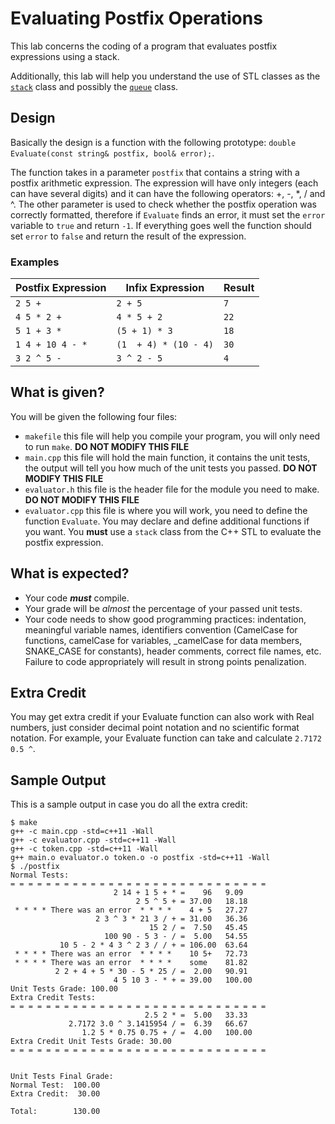 # Evaluating Postfix Operations
This lab concerns the coding of a program that evaluates
postfix expressions using a stack.

Additionally, this lab will help you understand the use of STL
classes as the [`stack`](http://www.cplusplus.com/reference/stack/stack/)
class and possibly the [`queue`](http://www.cplusplus.com/reference/queue/queue/) class.

## Design

Basically the design is a function with the following prototype: `double Evaluate(const string& postfix, bool& error);`.

The function takes in a parameter `postfix` that contains a string with a postfix arithmetic
expression. The expression will have only integers (each can have several digits)
and it can have the following operators: +, -, *, / and ^. The other parameter is used
to check whether the postfix operation was correctly formatted, therefore if `Evaluate` finds
an error, it must set the `error` variable to `true` and return `-1`. If everything goes well
the function should set `error` to `false` and return the result of the expression.

### Examples

Postfix Expression | Infix Expression | Result
-------------------|------------------|-------
`2 5 +`            | `2 + 5`          | `7`
`4 5 * 2 +`        | `4 * 5 + 2`      | `22`
`5 1 + 3 *`        | `(5 + 1) * 3`    | `18`
`1 4 + 10 4 - *`   | `(1  + 4) * (10 - 4)` | `30`
`3 2 ^ 5 -`        | `3 ^ 2 - 5`      | `4`


## What is given?
You will be given the following four files:
* `makefile` this file will help you compile your program, you will only need to run `make`. **DO NOT MODIFY THIS FILE**
* `main.cpp` this file will hold the main function, it contains the unit tests, the output will
   tell you how much of the unit tests you passed. **DO NOT MODIFY THIS FILE**
* `evaluator.h` this file is the header file for the module you need to make. **DO NOT MODIFY THIS FILE**
* `evaluator.cpp` this file is where you will work, you need to define the function `Evaluate`. You may declare and define additional functions if you want. You **must** use a `stack` class from the C++ STL to evaluate the postfix expression.


## What is expected?
- Your code ***must*** compile.
- Your grade will be *almost* the percentage of your passed unit tests.
- Your code needs to show good programming practices: indentation, meaningful variable names, identifiers convention (CamelCase for functions, camelCase for variables, _camelCase for data members, SNAKE_CASE for constants), header comments, correct file names, etc. Failure to
code appropriately will result in strong points penalization.

## Extra Credit
You may get extra credit if your Evaluate function can also work with Real numbers, just consider decimal point notation and no scientific format notation. For example, your Evaluate function can take and calculate `2.7172 0.5 ^`.

## Sample Output

This is a sample output in case you do all the extra credit:
```
$ make
g++ -c main.cpp -std=c++11 -Wall
g++ -c evaluator.cpp -std=c++11 -Wall
g++ -c token.cpp -std=c++11 -Wall
g++ main.o evaluator.o token.o -o postfix -std=c++11 -Wall
$ ./postfix
Normal Tests:
= = = = = = = = = = = = = = = = = = = = = = = = = = = = =
                       2 14 + 1 5 + * =    96	9.09
                            2 5 ^ 5 + = 37.00	18.18
 * * * * There was an error  * * * * 	4 + 5	27.27
                   2 3 ^ 3 * 21 3 / + = 31.00	36.36
                               15 2 / =  7.50	45.45
                     100 90 - 5 3 - / =  5.00	54.55
           10 5 - 2 * 4 3 ^ 2 3 / / + = 106.00	63.64
 * * * * There was an error  * * * * 	10 5+	72.73
 * * * * There was an error  * * * * 	some	81.82
          2 2 + 4 + 5 * 30 - 5 * 25 / =  2.00	90.91
                       4 5 10 3 - * + = 39.00	100.00
Unit Tests Grade: 100.00
Extra Credit Tests:
= = = = = = = = = = = = = = = = = = = = = = = = = = = = =
                              2.5 2 * =  5.00	33.33
             2.7172 3.0 ^ 3.1415954 / =  6.39	66.67
                1.2 5 * 0.75 0.75 + / =  4.00	100.00
Extra Credit Unit Tests Grade: 30.00
= = = = = = = = = = = = = = = = = = = = = = = = = = = = =


Unit Tests Final Grade:
Normal Test:  100.00
Extra Credit:  30.00

Total:        130.00


```
